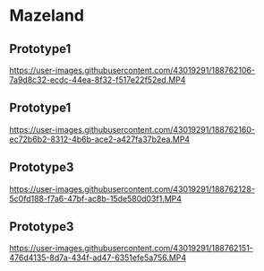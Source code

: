 # Mazeland

## Prototype1
https://user-images.githubusercontent.com/43019291/188762106-7a9d8c32-ecdc-44ea-8f32-f517e22f52ed.MP4

## Prototype1
https://user-images.githubusercontent.com/43019291/188762160-ec72b6b2-8312-4b6b-ace2-a427fa37b2ea.MP4

## Prototype3
https://user-images.githubusercontent.com/43019291/188762128-5c0fd188-f7a6-47bf-ac8b-15de580d03f1.MP4
## Prototype3
https://user-images.githubusercontent.com/43019291/188762151-476d4135-8d7a-434f-ad47-6351efe5a756.MP4

